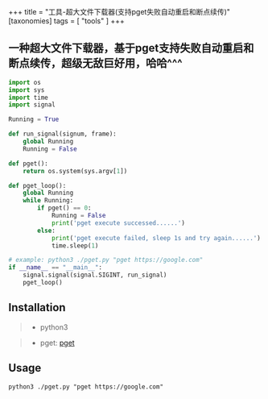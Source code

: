+++
title = "工具-超大文件下载器(支持pget失败自动重启和断点续传)"
[taxonomies]
tags = [ "tools" ]
+++

## 一种超大文件下载器，基于pget支持失败自动重启和断点续传，超级无敌巨好用，哈哈^^^

```python
import os
import sys
import time
import signal

Running = True

def run_signal(signum, frame):
    global Running
    Running = False

def pget():
	return os.system(sys.argv[1])

def pget_loop():
	global Running
	while Running:
		if pget() == 0:
			Running = False
			print('pget execute successed......')
		else:
			print('pget execute failed, sleep 1s and try again......')
			time.sleep(1)

# example: python3 ./pget.py "pget https://google.com"
if __name__ == "__main__":
	signal.signal(signal.SIGINT, run_signal)
	pget_loop()
```

## Installation

> - python3

> - pget: [pget](https://github.com/refitor/pget)

## Usage

```shell
python3 ./pget.py "pget https://google.com"
```

